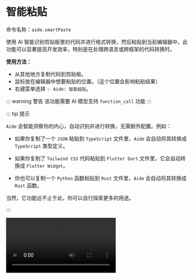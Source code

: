 # 智能粘贴

命令名称：`aide.smartPaste`

使用 AI 智能识别剪贴板里的代码并进行格式转换，然后粘贴到当前编辑器中。此功能可以显著提高开发效率，特别是在处理跨语言或跨框架的代码转换时。

**使用方法：**

- 从其他地方复制代码到剪贴板。
- 鼠标放在编辑器中想要粘贴的位置。（这个位置会影响粘贴结果）
- 右键菜单选择 `✨ Aide: 智能粘贴`。

::: warning 警告
该功能需要 AI 模型支持 `function_call` 功能
:::

::: tip 提示

`Aide` 会智能洞察你的内心，自动识别并进行转换，无需额外配置。例如：

- 如果你复制了一个 `JSON` 粘贴到 `TypeScript` 文件里，`Aide` 会自动将其转换成 `TypeScript` 类型定义。

- 如果你复制了 `Tailwind CSS` 代码粘贴到 `Flutter Dart` 文件里，它会自动转换成 `Flutter Widget`。

- 你也可以复制一个 `Python` 函数粘贴到 `Rust` 文件里，`Aide` 会自动将其转换成 `Rust` 函数。

当然，它功能远不止于此，你可以自行探索更多的用途。

:::

<Video src="/videos/aide-smart-paste.mp4"/>

**使用示例：**

- **从 `JSON` 到 `TypeScript` 类型**

假设你有以下的 `JSON` 数据：

```json
{
  "name": "John",
  "age": 30,
  "isAdmin": true
}
```

将其复制到剪贴板，然后在 `TypeScript` 文件中使用 `智能粘贴` 功能，`Aide` 会自动将其转换为 `TypeScript` 类型定义：

```typescript
type User = {
  name: string
  age: number
  isAdmin: boolean
}
```

- **从 `Tailwind CSS` 到 `Flutter Widget`**

假设你有以下的 `Tailwind CSS` 代码：

```html
<div class="bg-blue-500 text-white p-4">Hello, World!</div>
```

将其复制到剪贴板，然后在 `Flutter Dart` 文件中使用 `智能粘贴` 功能，`Aide` 会自动将其转换为 `Flutter Widget`：

```dart
Container(
  color: Colors.blue,
  padding: EdgeInsets.all(16),
  child: Text(
    'Hello, World!',
    style: TextStyle(color: Colors.white),
  ),
)
```
